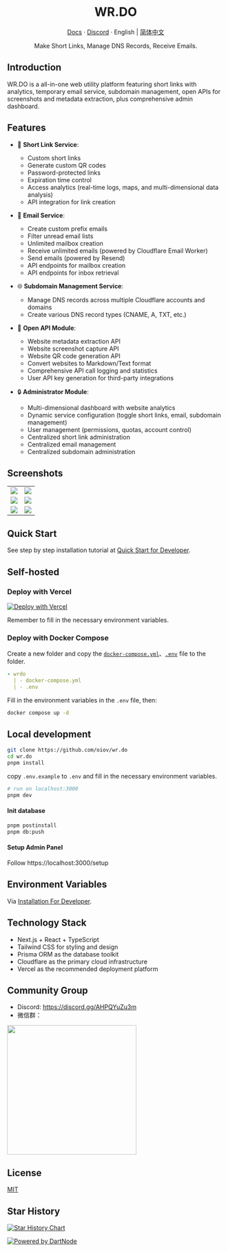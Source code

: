 <div align="center">
  <h1>WR.DO</h1>
  <p><a href="https://wr.do/docs/developer">Docs</a> · <a href="https://discord.gg/AHPQYuZu3m">Discord</a> · English | <a href="/README-zh.md">简体中文</a></p>
  <p>Make Short Links, Manage DNS Records, Receive Emails.</p>
</div>

## Introduction

WR.DO is a all-in-one web utility platform featuring short links with analytics, temporary email service, subdomain management, open APIs for screenshots and metadata extraction, plus comprehensive admin dashboard.

## Features

- 🔗 **Short Link Service**:
  - Custom short links
  - Generate custom QR codes
  - Password-protected links
  - Expiration time control
  - Access analytics (real-time logs, maps, and multi-dimensional data analysis)
  - API integration for link creation

- 📮 **Email Service**:
  - Create custom prefix emails
  - Filter unread email lists
  - Unlimited mailbox creation
  - Receive unlimited emails (powered by Cloudflare Email Worker)
  - Send emails (powered by Resend)
  - API endpoints for mailbox creation
  - API endpoints for inbox retrieval

- 🌐 **Subdomain Management Service**:
  - Manage DNS records across multiple Cloudflare accounts and domains
  - Create various DNS record types (CNAME, A, TXT, etc.)

- 📡 **Open API Module**:
  - Website metadata extraction API
  - Website screenshot capture API
  - Website QR code generation API
  - Convert websites to Markdown/Text format
  - Comprehensive API call logging and statistics
  - User API key generation for third-party integrations
  
- 🔒 **Administrator Module**:
  - Multi-dimensional dashboard with website analytics
  - Dynamic service configuration (toggle short links, email, subdomain management)
  - User management (permissions, quotas, account control)
  - Centralized short link administration
  - Centralized email management
  - Centralized subdomain administration

## Screenshots

<table>
  <tr>
    <td><img src="https://wr.do/_static/images/light-preview.png" /></td>
    <td><img src="https://wr.do/_static/images/example_02.png" /></td>
  </tr>
  <tr>
    <td><img src="https://wr.do/_static/images/example_01.png" /></td>
    <td><img src="https://wr.do/_static/images/realtime-globe.png" /></td>
  </tr>
  <tr>
    <td><img src="https://wr.do/_static/images/example_03.png" /></td>
    <td><img src="https://wr.do/_static/images/domains.png" /></td>
  </tr>
</table>


## Quick Start

See step by step installation tutorial at [Quick Start for Developer](https://wr.do/docs/developer/quick-start).

## Self-hosted

### Deploy with Vercel

[![Deploy with Vercel](https://vercel.com/button)](https://vercel.com/new/clone?repository-url=https://github.com/oiov/wr.do.git&project-name=wrdo&env=DATABASE_URL&env=AUTH_SECRET&env=RESEND_API_KEY&env=NEXT_PUBLIC_EMAIL_R2_DOMAIN&env=GITHUB_TOKEN)

Remember to fill in the necessary environment variables.

### Deploy with Docker Compose

Create a new folder and copy the [`docker-compose.yml`](https://github.com/oiov/wr.do/blob/main/docker-compose.yml)、[`.env`](https://github.com/oiov/wr.do/blob/main/.env.example) file to the folder.

```yml
- wrdo
  | - docker-compose.yml
  | - .env
```

Fill in the environment variables in the `.env` file, then: 

```bash
docker compose up -d
```

## Local development

```bash
git clone https://github.com/oiov/wr.do
cd wr.do
pnpm install
```

copy `.env.example` to `.env` and fill in the necessary environment variables.

```bash
# run on localhost:3000
pnpm dev
```

#### Init database

```bash
pnpm postinstall
pnpm db:push
```

#### Setup Admin Panel

Follow https://localhost:3000/setup

## Environment Variables

Via [Installation For Developer](https://wr.do/docs/developer).

## Technology Stack

- Next.js + React + TypeScript
- Tailwind CSS for styling and design
- Prisma ORM as the database toolkit
- Cloudflare as the primary cloud infrastructure
- Vercel as the recommended deployment platform

## Community Group

- Discord: https://discord.gg/AHPQYuZu3m
- 微信群：

<img width="300" src="https://wr.do/s/group" />

## License

[MIT](/LICENSE.md)

## Star History

<a href="https://star-history.com/#oiov/wr.do&Date">
 <picture>
   <source media="(prefers-color-scheme: dark)" srcset="https://api.star-history.com/svg?repos=oiov/wr.do&type=Date&theme=dark" />
   <source media="(prefers-color-scheme: light)" srcset="https://api.star-history.com/svg?repos=oiov/wr.do&type=Date" />
   <img alt="Star History Chart" src="https://api.star-history.com/svg?repos=oiov/wr.do&type=Date" />
 </picture>
</a>

[![Powered by DartNode](https://dartnode.com/branding/DN-Open-Source-sm.png)](https://dartnode.com "Powered by DartNode - Free VPS for Open Source")
